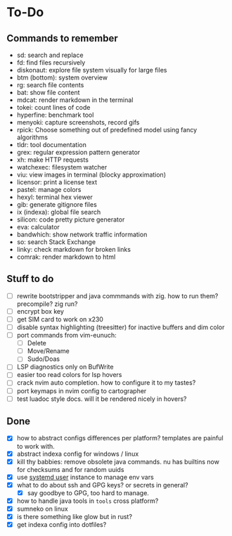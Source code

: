 # To-Do

## Commands to remember

- sd: search and replace
- fd: find files recursively
- diskonaut: explore file system visually for large files
- btm (bottom): system overview
- rg: search file contents
- bat: show file content
- mdcat: render markdown in the terminal
- tokei: count lines of code
- hyperfine: benchmark tool
- menyoki: capture screenshots, record gifs
- rpick: Choose something out of predefined model using fancy algorithms
- tldr: tool documentation
- grex: regular expression pattern generator
- xh: make HTTP requests
- watchexec: filesystem watcher
- viu: view images in terminal (blocky approximation)
- licensor: print a license text
- pastel: manage colors
- hexyl: terminal hex viewer
- gib: generate gitignore files
- ix (indexa): global file search
- silicon: code pretty picture generator
- eva: calculator
- bandwhich: show network traffic information
- so: search Stack Exchange 
- linky: check markdown for broken links
- comrak: render markdown to html

## Stuff to do

- [ ] rewrite bootstripper and java commmands with zig. how to run them? precompile? zig run?
- [ ] encrypt box key
- [ ] get SIM card to work on x230
- [ ] disable syntax highlighting (treesitter) for inactive buffers and dim color
- [ ] port commands from vim-eunuch:
  - [ ] Delete
  - [ ] Move/Rename
  - [ ] Sudo/Doas
- [ ] LSP diagnostics only on BufWrite
- [ ] easier too read colors for lsp hovers
- [ ] crack nvim auto completion. how to configure it to my tastes?
- [ ] port keymaps in nvim config to cartographer
- [ ] test luadoc style docs. will it be rendered nicely in hovers?

## Done

- [x] how to abstract configs differences per platform? templates are painful to work with.
- [x] abstract indexa config for windows / linux
- [x] kill thy babbies: remove obsolete java commands. nu has builtins now for checksums and for random uuids
- [x] use [systemd user] instance to manage env vars
- [x] what to do about ssh and GPG keys? or secrets in general?
  - [x] say goodbye to GPG, too hard to manage.
- [x] how to handle java tools in `tools` cross platform?
- [x] sumneko on linux
- [x] is there something like glow but in rust?
- [x] get indexa config into dotfiles?

[systemd user]: https://wiki.archlinux.org/title/Systemd/User

